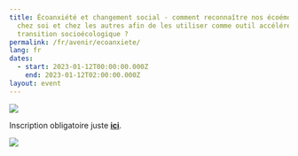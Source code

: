 ```yaml
---
title: Écoanxiété et changement social - comment reconnaître nos écoémotions
  chez soi et chez les autres afin de les utiliser comme outil accélérer la
  transition socioécologique ?
permalink: /fr/avenir/ecoanxiete/
lang: fr
dates:
  - start: 2023-01-12T00:00:00.000Z
    end: 2023-01-12T02:00:00.000Z
layout: event
---
```

![](/media/e_coanxie_te_et_changement_social_-_comment_reconnai_tre_nos_e_coe_motions_chez_soi_et_chez_les_autres_afin_de_les_utiliser_comme_outil_acce_le_rer_la_transition_socioe_cologique_600_200_px_.png)

I﻿nscription obligatoire juste **[ici](https://us02web.zoom.us/meeting/register/tZYtcOqvqzMtGtds_SaZyWx9QIgzDAte6e8Y)**.

![](/media/hub_scf.png)